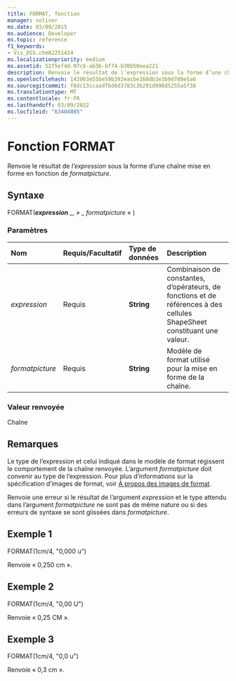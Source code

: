 ```yaml
---
title: FORMAT, fonction
manager: soliver
ms.date: 03/09/2015
ms.audience: Developer
ms.topic: reference
f1_keywords:
- Vis_DSS.chm82251424
ms.localizationpriority: medium
ms.assetid: 52f5ef4d-07c6-ab36-bf74-b30b50eea221
description: Renvoie le résultat de l’expression sous la forme d’une chaîne mise en forme en fonction de formatpicture.
ms.openlocfilehash: 142063e55be59b392eacbe168db3e3b9d780e5a6
ms.sourcegitcommit: f8dc13ccaadfbd6d3783c3b291d998d5255a5f38
ms.translationtype: MT
ms.contentlocale: fr-FR
ms.lasthandoff: 03/09/2022
ms.locfileid: "63404805"
---
```

# <a name="format-function"></a>Fonction FORMAT

Renvoie le résultat de _l’expression_ sous la forme d’une chaîne mise en forme en fonction de _formatpicture_.
  
## <a name="syntax"></a>Syntaxe

FORMAT(***expression** _, » _ *_formatpicture_** « )
  
### <a name="parameters"></a>Paramètres

|**Nom**|**Requis/Facultatif**|**Type de données**|**Description**|
|:-----|:-----|:-----|:-----|
| _expression_ <br/> |Requis  <br/> |**String** <br/> |Combinaison de constantes, d’opérateurs, de fonctions et de références à des cellules ShapeSheet constituant une valeur. |
| _formatpicture_ <br/> |Requis  <br/> |**String** <br/> |Modèle de format utilisé pour la mise en forme de la chaîne. |

### <a name="return-value"></a>Valeur renvoyée

Chaîne
  
## <a name="remarks"></a>Remarques

Le type de l’expression et celui indiqué dans le modèle de format régissent le comportement de la chaîne renvoyée. L’argument _formatpicture_ doit convenir au type de l’expression. Pour plus d’informations sur la spécification d’images de format, voir [À propos des images de format](about-format-pictures.md).
  
Renvoie une erreur si le résultat de l’argument _expression_ et le type attendu dans l’argument _formatpicture_ ne sont pas de même nature ou si des erreurs de syntaxe se sont glissées dans _formatpicture_.
  
## <a name="example-1"></a>Exemple 1

FORMAT(1cm/4, "0,000 u")
  
Renvoie « 0,250 cm ».
  
## <a name="example-2"></a>Exemple 2

FORMAT(1cm/4, "0,00 U")
  
Renvoie « 0,25 CM ».
  
## <a name="example-3"></a>Exemple 3

FORMAT(1cm/4, "0,0 u")
  
Renvoie « 0,3 cm ».
  